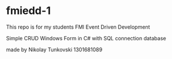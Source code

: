 fmiedd-1
========

This repo is for my students FMI Event Driven Development

Simple CRUD Windows Form in C# with SQL connection database

made by Nikolay Tunkovski 1301681089
